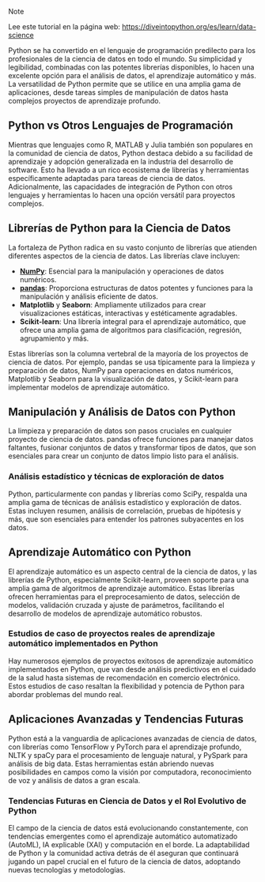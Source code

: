 > [!NOTE]
> Lee este tutorial en la página web: https://diveintopython.org/es/learn/data-science

Python se ha convertido en el lenguaje de programación predilecto para los profesionales de la ciencia de datos en todo el mundo. Su simplicidad y legibilidad, combinadas con las potentes librerías disponibles, lo hacen una excelente opción para el análisis de datos, el aprendizaje automático y más. La versatilidad de Python permite que se utilice en una amplia gama de aplicaciones, desde tareas simples de manipulación de datos hasta complejos proyectos de aprendizaje profundo.

## Python vs Otros Lenguajes de Programación

Mientras que lenguajes como R, MATLAB y Julia también son populares en la comunidad de ciencia de datos, Python destaca debido a su facilidad de aprendizaje y adopción generalizada en la industria del desarrollo de software. Esto ha llevado a un rico ecosistema de librerías y herramientas específicamente adaptadas para tareas de ciencia de datos. Adicionalmente, las capacidades de integración de Python con otros lenguajes y herramientas lo hacen una opción versátil para proyectos complejos.

## Librerías de Python para la Ciencia de Datos

La fortaleza de Python radica en su vasto conjunto de librerías que atienden diferentes aspectos de la ciencia de datos. Las librerías clave incluyen:
- **[NumPy](/es/learn/data_science/numpy.md)**: Esencial para la manipulación y operaciones de datos numéricos.
- **[pandas](/es/learn/data_science/pandas.md)**: Proporciona estructuras de datos potentes y funciones para la manipulación y análisis eficiente de datos.
- **Matplotlib** y **Seaborn**: Ampliamente utilizados para crear visualizaciones estáticas, interactivas y estéticamente agradables.
- **Scikit-learn**: Una librería integral para el aprendizaje automático, que ofrece una amplia gama de algoritmos para clasificación, regresión, agrupamiento y más.

Estas librerías son la columna vertebral de la mayoría de los proyectos de ciencia de datos. Por ejemplo, pandas se usa típicamente para la limpieza y preparación de datos, NumPy para operaciones en datos numéricos, Matplotlib y Seaborn para la visualización de datos, y Scikit-learn para implementar modelos de aprendizaje automático.

## Manipulación y Análisis de Datos con Python

La limpieza y preparación de datos son pasos cruciales en cualquier proyecto de ciencia de datos. pandas ofrece funciones para manejar datos faltantes, fusionar conjuntos de datos y transformar tipos de datos, que son esenciales para crear un conjunto de datos limpio listo para el análisis.

### Análisis estadístico y técnicas de exploración de datos

Python, particularmente con pandas y librerías como SciPy, respalda una amplia gama de técnicas de análisis estadístico y exploración de datos. Estas incluyen resumen, análisis de correlación, pruebas de hipótesis y más, que son esenciales para entender los patrones subyacentes en los datos.

## Aprendizaje Automático con Python

El aprendizaje automático es un aspecto central de la ciencia de datos, y las librerías de Python, especialmente Scikit-learn, proveen soporte para una amplia gama de algoritmos de aprendizaje automático. Estas librerías ofrecen herramientas para el preprocesamiento de datos, selección de modelos, validación cruzada y ajuste de parámetros, facilitando el desarrollo de modelos de aprendizaje automático robustos.

### Estudios de caso de proyectos reales de aprendizaje automático implementados en Python

Hay numerosos ejemplos de proyectos exitosos de aprendizaje automático implementados en Python, que van desde análisis predictivos en el cuidado de la salud hasta sistemas de recomendación en comercio electrónico. Estos estudios de caso resaltan la flexibilidad y potencia de Python para abordar problemas del mundo real.

## Aplicaciones Avanzadas y Tendencias Futuras

Python está a la vanguardia de aplicaciones avanzadas de ciencia de datos, con librerías como TensorFlow y PyTorch para el aprendizaje profundo, NLTK y spaCy para el procesamiento de lenguaje natural, y PySpark para análisis de big data. Estas herramientas están abriendo nuevas posibilidades en campos como la visión por computadora, reconocimiento de voz y análisis de datos a gran escala.

### Tendencias Futuras en Ciencia de Datos y el Rol Evolutivo de Python

El campo de la ciencia de datos está evolucionando constantemente, con tendencias emergentes como el aprendizaje automático automatizado (AutoML), IA explicable (XAI) y computación en el borde. La adaptabilidad de Python y la comunidad activa detrás de él aseguran que continuará jugando un papel crucial en el futuro de la ciencia de datos, adoptando nuevas tecnologías y metodologías.
